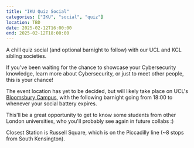 ```yaml
---
title: "IKU Quiz Social"
categories: ["IKU", "social", "quiz"]
location: TBD
date: 2025-02-12T16:00:00
end: 2025-02-12T18:00:00
---
```


A chill quiz social (and optional barnight to follow) with our UCL and KCL sibling societies.

<!--more-->

If you've been waiting for the chance to showcase your Cybersecurity knowledge, learn more about Cybersecurity, or just to meet other people, this is your chance!

The event location has yet to be decided, but will likely take place on UCL's [Bloomsbury Campus](https://maps.app.goo.gl/FLwsGCVNfe5DzG6b7), with the following barnight going from 18:00 to whenever your social battery expires.

This'll be a great opportunity to get to know some students from other London universities, who you'll probably see again in future collabs :)

Closest Station is Russell Square, which is on the Piccadilly line (~8 stops from South Kensington).